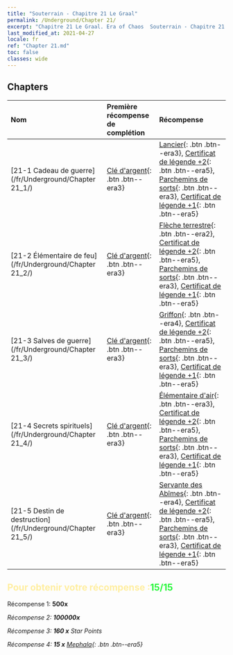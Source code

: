 ```yaml
---
title: "Souterrain - Chapitre 21 Le Graal"
permalink: /Underground/Chapter 21/
excerpt: "Chapitre 21 Le Graal. Era of Chaos  Souterrain - Chapitre 21. Le Graal"
last_modified_at: 2021-04-27
locale: fr
ref: "Chapter 21.md"
toc: false
classes: wide
---
```


## Chapters

  | Nom |  Première récompense de complétion | Récompense |
  |:------------|:------------|:------------| 
  | [21-1 Cadeau de guerre](/fr/Underground/Chapter 21_1/) | [Clé d'argent](/ItemsFR/con_693/){: .btn .btn--era3} | [Lancier](/ItemsFR/unt_190/){: .btn .btn--era3}, [Certificat de légende +2](/ItemsFR/mat_81/){: .btn .btn--era5}, [Parchemins de sorts](/ItemsFR/con_694/){: .btn .btn--era3}, [Certificat de légende +1](/ItemsFR/mat_74/){: .btn .btn--era5} |
  | [21-2 Élémentaire de feu](/fr/Underground/Chapter 21_2/) | [Clé d'argent](/ItemsFR/con_693/){: .btn .btn--era3} | [Flèche terrestre](/ItemsFR/her_464/){: .btn .btn--era2}, [Certificat de légende +2](/ItemsFR/mat_81/){: .btn .btn--era5}, [Parchemins de sorts](/ItemsFR/con_694/){: .btn .btn--era3}, [Certificat de légende +1](/ItemsFR/mat_74/){: .btn .btn--era5} |
  | [21-3 Salves de guerre](/fr/Underground/Chapter 21_3/) | [Clé d'argent](/ItemsFR/con_693/){: .btn .btn--era3} | [Griffon](/ItemsFR/unt_192/){: .btn .btn--era4}, [Certificat de légende +2](/ItemsFR/mat_81/){: .btn .btn--era5}, [Parchemins de sorts](/ItemsFR/con_694/){: .btn .btn--era3}, [Certificat de légende +1](/ItemsFR/mat_74/){: .btn .btn--era5} |
  | [21-4 Secrets spirituels](/fr/Underground/Chapter 21_4/) | [Clé d'argent](/ItemsFR/con_693/){: .btn .btn--era3} | [Élémentaire d'air](/ItemsFR/her_448/){: .btn .btn--era3}, [Certificat de légende +2](/ItemsFR/mat_81/){: .btn .btn--era5}, [Parchemins de sorts](/ItemsFR/con_694/){: .btn .btn--era3}, [Certificat de légende +1](/ItemsFR/mat_74/){: .btn .btn--era5} |
  | [21-5 Destin de destruction](/fr/Underground/Chapter 21_5/) | [Clé d'argent](/ItemsFR/con_693/){: .btn .btn--era3} | [Servante des Abîmes](/ItemsFR/unt_230/){: .btn .btn--era4}, [Certificat de légende +2](/ItemsFR/mat_81/){: .btn .btn--era5}, [Parchemins de sorts](/ItemsFR/con_694/){: .btn .btn--era3}, [Certificat de légende +1](/ItemsFR/mat_74/){: .btn .btn--era5} |


## <span style="color: #ffeea0">Pour obtenir votre récompense :</span><span style="color: #27f73a">15/15</span>

 Récompense 1:  **500x** <i class="fas fa-gem"/>

 Récompense 2:  **100000x** <i class="fas fa-coins"/>

 Récompense 3: **160 x** Star Points

 Récompense 4: **15 x** [Mephala](/ItemsFR/her_367/){: .btn .btn--era5}

